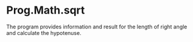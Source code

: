 # Prog.Math.sqrt
The program provides information and result for the length of right angle and calculate the hypotenuse.
